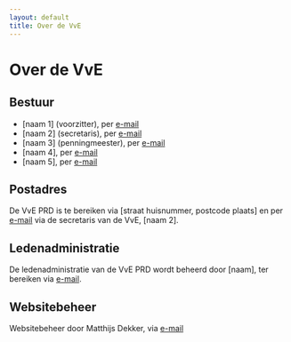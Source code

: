 ```yaml
---
layout: default
title: Over de VvE
---
```


<div class="post">
	<h1 class="pageTitle">Over de VvE </h1>
    <h2>Bestuur</h2>
    <ul>
        <li>[naam 1] (voorzitter), per <a href="mailto:">e-mail</a></li>
        <li>[naam 2] (secretaris), per <a href="mailto:">e-mail</a></li>
        <li>[naam 3] (penningmeester), per <a href="mailto:">e-mail</a></li>
        <li>[naam 4], per <a href="mailto:">e-mail</a></li>
        <li>[naam 5], per <a href="mailto:">e-mail</a></li>
    </ul>
    <h2>Postadres</h2>
    <p>De VvE PRD is te bereiken via [straat huisnummer, postcode plaats] en per <a href="mailto:">e-mail</a> via de secretaris van de VvE, [naam 2].</p>
    <h2>Ledenadministratie</h2>
    <p>De ledenadministratie van de VvE PRD wordt beheerd door [naam], ter bereiken via <a href="mailto:">e-mail</a>.</p>
    <h2>Websitebeheer</h2>
    <p>Websitebeheer door Matthijs Dekker, via <a href="mailto:webmaster@parkresidentiedronten.nl">e-mail</a></p>
 </div>
